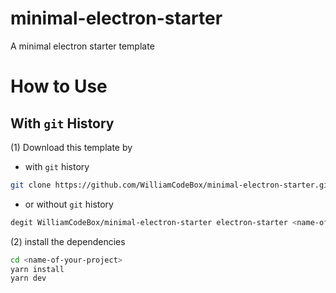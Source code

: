 # minimal-electron-starter

A minimal electron starter template

# How to Use

## With `git` History

(1) Download this template by

- with `git` history

```bash
git clone https://github.com/WilliamCodeBox/minimal-electron-starter.git <name-of-your-project>
```

- or without `git` history

```bash
degit WilliamCodeBox/minimal-electron-starter electron-starter <name-of-your-project>
```

(2) install the dependencies

```bash
cd <name-of-your-project>
yarn install
yarn dev
```
